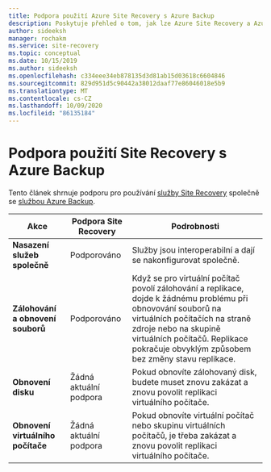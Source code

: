 ```yaml
---
title: Podpora použití Azure Site Recovery s Azure Backup
description: Poskytuje přehled o tom, jak lze Azure Site Recovery a Azure Backup použít společně.
author: sideeksh
manager: rochakm
ms.service: site-recovery
ms.topic: conceptual
ms.date: 10/15/2019
ms.author: sideeksh
ms.openlocfilehash: c334eee34eb878135d3d81ab15d03618c6604846
ms.sourcegitcommit: 829d951d5c90442a38012daaf77e86046018e5b9
ms.translationtype: MT
ms.contentlocale: cs-CZ
ms.lasthandoff: 10/09/2020
ms.locfileid: "86135184"
---
```

# <a name="support-for-using-site-recovery-with-azure-backup"></a>Podpora použití Site Recovery s Azure Backup

Tento článek shrnuje podporu pro používání [služby Site Recovery](site-recovery-overview.md) společně se [službou Azure Backup](../backup/backup-overview.md).

**Akce** | **Podpora Site Recovery** | **Podrobnosti**
--- | --- | ---
**Nasazení služeb společně** | Podporováno | Služby jsou interoperabilní a dají se nakonfigurovat společně.
**Zálohování a obnovení souborů** | Podporováno | Když se pro virtuální počítač povolí zálohování a replikace, dojde k žádnému problému při obnovování souborů na virtuálních počítačích na straně zdroje nebo na skupině virtuálních počítačů. Replikace pokračuje obvyklým způsobem bez změny stavu replikace.
**Obnovení disku** | Žádná aktuální podpora | Pokud obnovíte zálohovaný disk, budete muset znovu zakázat a znovu povolit replikaci virtuálního počítače.
**Obnovení virtuálního počítače** | Žádná aktuální podpora | Pokud obnovíte virtuální počítač nebo skupinu virtuálních počítačů, je třeba zakázat a znovu povolit replikaci virtuálního počítače.  


